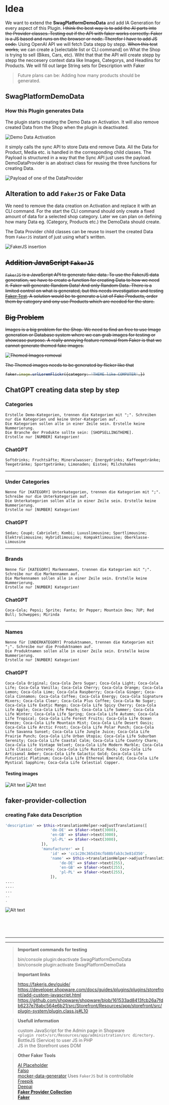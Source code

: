 # Idea

We want to extend the **SwagPlatformDemoData** and add IA Generation for every aspect of this Plugin. 
<strike>I think the best way is to add the AI parts into the Provider classes. Testing out if the API with faker works correctly.
Faker is a JS based and runs on the browser or node. Therefor I have to add JS code.</strike>
Using OpenAI API we will fetch Data stepp by stepp. <strike>When this test works,</strike> we can create a [selectable list or CLI command] on What the Shop is trying to sell (Bikes, Cars, etc). Wiht that that the API will create stepp by stepp the neccesery context data like Images, Categorys, and Headlins for Products. We will fill out large String sets for Description with Faker

> Future plans can be: Adding how many products should be generated.

## SwagPlatformDemoData

### How this Plugin generates Data

The plugin starts creating the Demo Data on Activation. It will also remove created Data from the Shop when the plugin is deactivated.

![Demo Data Activation](image-3.png) 

it simply calls the sync API to store Data end remove Data. All the Data for Product, Media etc. is handled in the corresponding child classes. The Payload is structured in a way that the Sync API just uses the payload. DemoDataProvider is an abstract class for reusing the three functions for creating Data.

![Payload of one of the DataProvider](image-4.png)


## Alteration to add `FakerJS` or Fake Data

We need to remove the data creation on Activation and replace it with an CLI command. For the start the CLI command should only create a fixed amount of data for a selected shop category. Later we can plan on defining how many Data eg. (Category, Products etc.) the DemoData should create.

The Data Provider child classes can be reuse to insert the created Data from `FakerJS` instant of just using what's written.

![FakerJS insertion](image-5.png)

<strike>

## Addition JavaScript `FakerJS` 

`FakerJS` is a JavaScript API to generate fake data. To use the FakerJS data generation, we have to create a function for creating Data to how we need it. Faker will generate Random Data! And only Random Data. There is a limited control on what is generated, but this needs investigation and testing [Faker Test](https://runkit.com/haylan/65702eab4c1a5f0008ab4eaf). A solution would be to generate a List of Fake Products, order them by category and ony use Products which are needed for the store.

## Big Problem

Images is a big problem for the Shop. We need to find an free to use Image generation or Database system where we can grab images for testing or showcase purpose. A really annoying feature removal from Faker is that we cannot generate themed fake images. 

![Themed Images removal](image-6.png)

The Themed images needs to be generated by flicker like that 
```typescript 
faker.image.urlLoremFlickr({category: 'THEME like COMPUTER',})
```

</strike>

## ChatGPT creating data step by step

### Categories
```
Erstelle Demo-Kategorien, trennen die Kategorien mit ";". Schreiben nur die Kategorien und keine Unter-Kategorien auf.
Die Kategorien sollen alle in einer Zeile sein. Erstelle keine Nummerierung.
Die Branche der Produkte sollte sein: [SHOPSELLINGTHEME].
Erstelle nur [NUMBER] Kategorien!
```
### ChatGPT
```
Softdrinks; Fruchtsäfte; Mineralwasser; Energydrinks; Kaffeegetränke; Teegetränke; Sportgetränke; Limonaden; Eistee; Milchshakes

```
---

### Under Categories
```
Nenne für [KATEGORY] Unterkategorien, trennen die Kategorien mit ";". Schreibe nur die Unterkategorien auf.
Die Unterkategorien sollen alle in einer Zeile sein. Erstelle keine Nummerierung.
Erstelle nur [NUMBER] Kategorien!
```
### ChatGPT
```
Sedan; Coupé; Cabriolet; Kombi; Luxuslimousine; Sportlimousine; Elektrolimousine; Hybridlimousine; Kompaktlimousine; Oberklasse-Limousine
```

---

### Brands
```
Nenne für [KATEGORY] Markennamen, trennen die Kategorien mit ";". Schreibe nur die Markennamen auf.
Die Markennamen sollen alle in einer Zeile sein. Erstelle keine Nummerierung.
Erstelle nur [NUMBER] Kategorien!
```
### ChatGPT
```
Coca-Cola; Pepsi; Sprite; Fanta; Dr Pepper; Mountain Dew; 7UP; Red Bull; Schweppes; Mirinda
```

---

### Names
```
Nenne für [UNDERKATEGORY] Produktnamen, trennen die Kategorien mit ";". Schreibe nur die Produktnamen auf.
Die Produktnamen sollen alle in einer Zeile sein. Erstelle keine Nummerierung.
Erstelle nur [NUMBER] Kategorien!
```

### ChatGPT
```
Coca-Cola Original; Coca-Cola Zero Sugar; Coca-Cola Light; Coca-Cola Life; Coca-Cola Vanilla; Coca-Cola Cherry; Coca-Cola Orange; Coca-Cola Lemon; Coca-Cola Lime; Coca-Cola Raspberry; Coca-Cola Ginger; Coca-Cola Cinnamon; Coca-Cola Coffee; Coca-Cola Energy; Coca-Cola Signature Mixers; Coca-Cola Clear; Coca-Cola Plus Coffee; Coca-Cola No Sugar; Coca-Cola Life Exotic Mango; Coca-Cola Life Spicy Cherry; Coca-Cola Life Apple; Coca-Cola Life Peach; Coca-Cola Life Summer; Coca-Cola Life Winter; Coca-Cola Life Spring; Coca-Cola Life Autumn; Coca-Cola Life Tropical; Coca-Cola Life Forest Fruits; Coca-Cola Life Ocean Breeze; Coca-Cola Life Mountain Mist; Coca-Cola Life Desert Oasis; Coca-Cola Life Arctic Frost; Coca-Cola Life Polar Punch; Coca-Cola Life Savanna Sunset; Coca-Cola Life Jungle Juice; Coca-Cola Life Prairie Punch; Coca-Cola Life Urban Utopia; Coca-Cola Life Suburban Serenity; Coca-Cola Life Coastal Calm; Coca-Cola Life Country Charm; Coca-Cola Life Vintage Velvet; Coca-Cola Life Modern Marble; Coca-Cola Life Classic Concrete; Coca-Cola Life Rustic Rock; Coca-Cola Life Artisanal Amber; Coca-Cola Life Galactic Gold; Coca-Cola Life Futuristic Platinum; Coca-Cola Life Ethereal Emerald; Coca-Cola Life Mystical Sapphire; Coca-Cola Life Celestial Copper.
```

#### Testing images
![Alt text](image-7.png) ![Alt text](image-8.png)


## faker-provider-collection

### creating Fake data Description 

```PHP
'description' => $this->translationHelper->adjustTranslations([
                    'de-DE' => $faker->text(3000),
                    'en-GB' => $faker->text(3000),
                    'pl-PL' => $faker->text(3000),
                ]),
                'manufacturer' => [
                    'id' => 'cc1c20c365d34cfb88bfab3c3e81d350',
                    'name' => $this->translationHelper->adjustTranslations([
                        'de-DE' => $faker->text(255),
                        'en-GB' => $faker->text(255),
                        'pl-PL' => $faker->text(255),
                    ]),
....
....
...
..
.
```
![Alt text](image-9.png)




<br><br><br>

---
---

> **Important commands for testing**
>
>bin/console plugin:deactivate SwagPlatformDemoData <br>
>bin/console plugin:activate SwagPlatformDemoData

> **Important links**
>
>https://fakerjs.dev/guide/<br>
>https://developer.shopware.com/docs/guides/plugins/plugins/storefront/add-custom-javascript.html<br>
>https://github.com/shopware/shopware/blob/161533ad8413fcb26a7fdb6237e78abc564e6b21/src/Storefront/Resources/app/storefront/src/plugin-system/plugin.class.js#L10<br>

> **Usefull information**<br>
>
> custom JavaScript for the Admin page in Shopware<br>
>`<plugin root>/src/Resources/app/administration/src directory.`<br>
> BottleJS (Service) to user JS in PHP<br>
> JS in the Storefront uses DOM<br>

> **Other Faker Tools**
>
> [AI Placeholder](https://github.com/terryds/ai-placeholder)<br>
> [Falso](https://ngneat.github.io/falso/)<br>
> [mocker-data-generator](https://github.com/danibram/mocker-data-generator) Uses `FakerJS` but is controllable<br>
> [Freepik](https://www.freepik.com/api)<br>
> [Deepai](https://deepai.org/machine-learning-model/text2img)<br>
> **[Faker Provider Collection](https://github.com/mbezhanov/faker-provider-collection)**<br>
> **[Faker](https://github.com/fakerphp/faker)**<br>
